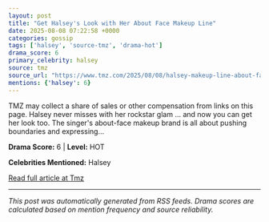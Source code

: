 ```yaml
---
layout: post
title: "Get Halsey's Look with Her About Face Makeup Line"
date: 2025-08-08 07:22:58 +0000
categories: gossip
tags: ['halsey', 'source-tmz', 'drama-hot']
drama_score: 6
primary_celebrity: halsey
source: tmz
source_url: "https://www.tmz.com/2025/08/08/halsey-makeup-line-about-face/"
mentions: {'halsey': 6}
---
```


TMZ may collect a share of sales or other compensation from links on this page. Halsey never misses with her rockstar glam ... and now you can get her look too. The singer's about-face makeup brand is all about pushing boundaries and expressing…

**Drama Score:** 6 | **Level:** HOT

**Celebrities Mentioned:** Halsey

[Read full article at Tmz](https://www.tmz.com/2025/08/08/halsey-makeup-line-about-face/)

---
*This post was automatically generated from RSS feeds. Drama scores are calculated based on mention frequency and source reliability.*
